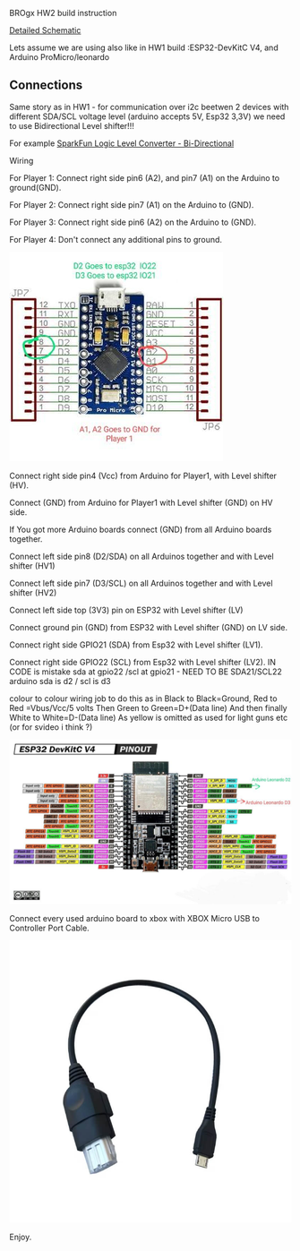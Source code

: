 
BROgx HW2 build instruction

[Detailed Schematic](BROgx_HW2.pdf) 

Lets assume we are using also like in HW1 build :ESP32-DevKitC V4, and Arduino ProMicro/leonardo 
## Connections




Same story as in HW1 - for communication over i2c beetwen 2 devices with different SDA/SCL voltage level (arduino accepts 5V, Esp32 3,3V) we need to use Bidirectional Level shifter!!!

For example [SparkFun Logic Level Converter - Bi-Directional](https://www.sparkfun.com/products/12009)


Wiring


For Player 1: Connect right side pin6 (A2), and pin7 (A1) on the Arduino to ground(GND).

For Player 2: Connect right side pin7 (A1) on the Arduino to (GND).

For Player 3: Connect right side pin6 (A2) on the Arduino to (GND).

For Player 4: Don't connect any additional pins to ground.

<img src="../../Images/Arduino pinouts.jpg" alt="flash2"/>  


Connect right side pin4 (Vcc) from Arduino for Player1,  with Level shifter (HV).

Connect (GND) from Arduino for Player1 with Level shifter (GND) on HV side.

If You got more Arduino boards connect (GND) from all Arduino boards together.

Connect left side pin8 (D2/SDA) on all Arduinos together and with Level shifter (HV1)

Connect left side pin7 (D3/SCL) on all Arduinos together and with Level shifter (HV2)

Connect left side top (3V3) pin on ESP32 with Level shifter (LV)

Connect  ground pin (GND) from ESP32 with Level shifter (GND) on LV side. 

Connect right side GPIO21 (SDA) from Esp32 with Level shifter (LV1).

Connect right side GPIO22 (SCL) from Esp32 with Level shifter (LV2).
IN CODE is mistake  sda at gpio22 /scl at gpio21 - 
NEED TO BE SDA21/SCL22
arduino sda is d2 /  scl is d3


colour to colour wiring job to do this as in Black to Black=Ground,
Red to Red =Vbus/Vcc/5 volts
Then Green to Green=D+(Data line)
And then finally White to White=D-(Data line)
As yellow is omitted as used for light guns etc (or for svideo i think ?)



<img src="../../Images/Esp32 pinouts.jpg" alt="flash2"/>  

Connect every used arduino board to xbox with XBOX Micro USB to Controller Port Cable.

<img src="../../Images/Original-XBOX-Micro-USB-to-Controller-Port-Cable.jpg" alt="flash2"/>  

Enjoy.












